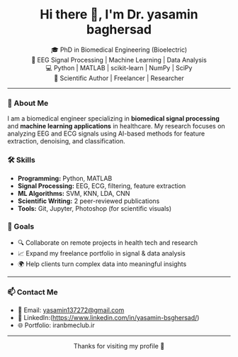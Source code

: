 <h1 align="center">Hi there 👋, I'm Dr. yasamin baghersad</h1>

<p align="center">
  🎓 PhD in Biomedical Engineering (Bioelectric) <br>
  🧠 EEG Signal Processing | Machine Learning | Data Analysis <br>
  💻 Python | MATLAB | scikit-learn | NumPy | SciPy <br>
  📝 Scientific Author | Freelancer | Researcher <br>
</p>

---

### 🔬 About Me

I am a biomedical engineer specializing in **biomedical signal processing** and **machine learning applications** in healthcare. My research focuses on analyzing EEG and ECG signals using AI-based methods for feature extraction, denoising, and classification.

### 🛠️ Skills

- **Programming:** Python, MATLAB  
- **Signal Processing:** EEG, ECG, filtering, feature extraction  
- **ML Algorithms:** SVM, KNN, LDA, CNN  
- **Scientific Writing:** 2 peer-reviewed publications  
- **Tools:** Git, Jupyter, Photoshop (for scientific visuals)

### 🚀 Goals

- 🔍 Collaborate on remote projects in health tech and research  
- 📈 Expand my freelance portfolio in signal & data analysis  
- 🌍 Help clients turn complex data into meaningful insights

---

### 📫 Contact Me

- 📧 Email: yasamin137272@gmail.com  
- 💼 LinkedIn:(https://www.linkedin.com/in/yasamin-bsghersad/)  
- 🌐 Portfolio: iranbmeclub.ir

---

<p align="center">Thanks for visiting my profile 💙</p>
